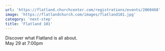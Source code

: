 ```yaml
---
url: 'https://flatland.churchcenter.com/registrations/events/2060468'
image: 'https://flatlandchurch.com/images/flatland101.jpg'
category: 'next-step'
title: 'Flatland 101'
---
```


Discover what Flatland is all about.<br>
May 29 at 7:00pm
